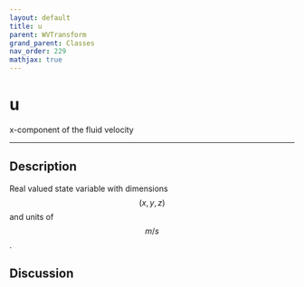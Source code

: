 ```yaml
---
layout: default
title: u
parent: WVTransform
grand_parent: Classes
nav_order: 229
mathjax: true
---
```


#  u

x-component of the fluid velocity


---

## Description
Real valued state variable with dimensions $$(x,y,z)$$ and units of $$m/s$$.

## Discussion

